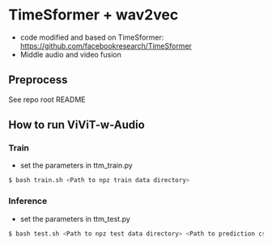 # TimeSformer + wav2vec

* code modified and based on TimeSformer: https://github.com/facebookresearch/TimeSformer
* Middle audio and video fusion 

## Preprocess

See repo root README

## How to run ViViT-w-Audio


### Train
* set the parameters in ttm_train.py
```bash
$ bash train.sh <Path to npz train data directory>
```

### Inference
* set the parameters in ttm_test.py
```bash
$ bash test.sh <Path to npz test data directory> <Path to prediction csv>
```
